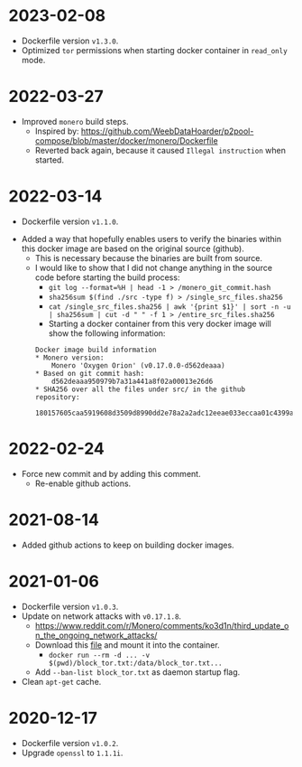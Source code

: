 # 2023-02-08
- Dockerfile version `v1.3.0`.
- Optimized `tor` permissions when starting docker container in `read_only` mode.

# 2022-03-27
* Improved `monero` build steps.
    - Inspired by: https://github.com/WeebDataHoarder/p2pool-compose/blob/master/docker/monero/Dockerfile
    - Reverted back again, because it caused `Illegal instruction` when started.

# 2022-03-14
- Dockerfile version `v1.1.0`.
* Added a way that hopefully enables users to verify the binaries within this docker image are based on the original source (github).
    - This is necessary because the binaries are built from source.
    - I would like to show that I did not change anything in the source code before starting the build process:
        + `git log --format=%H | head -1 > /monero_git_commit.hash`
        + `sha256sum $(find ./src -type f) > /single_src_files.sha256`
        + `cat /single_src_files.sha256 | awk '{print $1}' | sort -n -u | sha256sum | cut -d " " -f 1 > /entire_src_files.sha256`
        + Starting a docker container from this very docker image will show the following information:
        ```
        Docker image build information
        * Monero version:
            Monero 'Oxygen Orion' (v0.17.0.0-d562deaaa)
        * Based on git commit hash:
            d562deaaa950979b7a31a441a8f02a00013e26d6
        * SHA256 over all the files under src/ in the github repository:
            180157605caa5919608d3509d8990dd2e78a2a2adc12eeae033eccaa01c4399a
        ```

# 2022-02-24
* Force new commit and by adding this comment.
    - Re-enable github actions.

# 2021-08-14
* Added github actions to keep on building docker images.

# 2021-01-06
- Dockerfile version `v1.0.3`.
- Update on network attacks with `v0.17.1.8`.
    + https://www.reddit.com/r/Monero/comments/ko3d1n/third_update_on_the_ongoing_network_attacks/
    + Download this [file](https://gui.xmr.pm/files/block_tor.txt) and mount it into the container.
        - `docker run --rm -d ... -v $(pwd)/block_tor.txt:/data/block_tor.txt...`
    + Add `--ban-list block_tor.txt` as daemon startup flag.
- Clean `apt-get` cache.

# 2020-12-17
- Dockerfile version `v1.0.2`.
- Upgrade `openssl` to `1.1.1i`.
